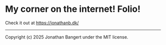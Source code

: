 # My corner on the internet! Folio!

Check it out at https://jonathanb.dk/

---

Copyright (c) 2025 Jonathan Bangert under the MIT license.
